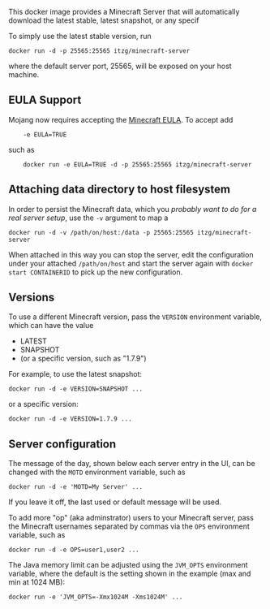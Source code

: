 This docker image provides a Minecraft Server that will automatically download the latest stable, latest snapshot, or any specif
                                                                                                                                
To simply use the latest stable version, run
                                                                                                                                
    docker run -d -p 25565:25565 itzg/minecraft-server
                                                                                                                                
where the default server port, 25565, will be exposed on your host machine.
                                                                                                                                
## EULA Support                                                                                                       
                                                                                                                                
Mojang now requires accepting the [Minecraft EULA](https://account.mojang.com/documents/minecraft_eula). To accept add
                                                                                                                                
        -e EULA=TRUE
                                                                                                                                
such as                                                                
                                                                                                                                
        docker run -e EULA=TRUE -d -p 25565:25565 itzg/minecraft-server                                                         
                                                                                                                               
## Attaching data directory to host filesystem                                                                           
                                                                                                                               
In order to persist the Minecraft data, which you *probably want to do for a real server setup*, use the `-v` argument to map a 
                                                                                                       
    docker run -d -v /path/on/host:/data -p 25565:25565 itzg/minecraft-server                          

When attached in this way you can stop the server, edit the configuration under your attached `/path/on/host` and start the server again with `docker start CONTAINERID` to pick up the new configuration.
                                                                                                       
## Versions                                                                                            
                                                                                                                                
To use a different Minecraft version, pass the `VERSION` environment variable, which can have the value
* LATEST                                                                                                                        
* SNAPSHOT                                
* (or a specific version, such as "1.7.9")                                                                                      
                                         
For example, to use the latest snapshot:                                                                                        
                                         
    docker run -d -e VERSION=SNAPSHOT ...                                                                                       
                                                                                                                             
or a specific version:                                                                                                          
                                                                                                                             
    docker run -d -e VERSION=1.7.9 ...                                                                                          
                                                                                                                             
## Server configuration                                                                                                      
                                                                                                                                
The message of the day, shown below each server entry in the UI, can be changed with the `MOTD` environment variable, such as
                                                                                                     
    docker run -d -e 'MOTD=My Server' ...                                                            
                                                                                                     
If you leave it off, the last used or default message will be used.                                  
                                                                                                     
To add more "op" (aka adminstrator) users to your Minecraft server, pass the Minecraft usernames separated by commas via the `OPS` environment variable, such as                                                                                                     
                                                                                                     
	docker run -d -e OPS=user1,user2 ...                                                                                                     
                                                                                                     
The Java memory limit can be adjusted using the `JVM_OPTS` environment variable, where the default is
the setting shown in the example (max and min at 1024 MB):
                                                    
    docker run -e 'JVM_OPTS=-Xmx1024M -Xms1024M' ...
